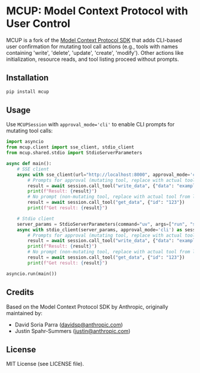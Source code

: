 # MCUP: Model Context Protocol with User Control

MCUP is a fork of the [Model Context Protocol SDK](https://github.com/modelcontextprotocol/python-sdk) that adds CLI-based user confirmation for mutating tool call actions (e.g., tools with names containing 'write', 'delete', 'update', 'create', 'modify'). Other actions like initialization, resource reads, and tool listing proceed without prompts.

## Installation

```bash
pip install mcup
```

## Usage

Use `MCUPSession` with `approval_mode='cli'` to enable CLI prompts for mutating tool calls:

```python
import asyncio
from mcup.client import sse_client, stdio_client
from mcup.shared.stdio import StdioServerParameters

async def main():
    # SSE client
    async with sse_client(url="http://localhost:8000", approval_mode='cli') as session:
        # Prompts for approval (mutating tool, replace with actual tool from list_tools)
        result = await session.call_tool("write_data", {"data": "example"})
        print(f"Result: {result}")
        # No prompt (non-mutating tool, replace with actual tool from list_tools)
        result = await session.call_tool("get_data", {"id": "123"})
        print(f"Get result: {result}")

    # Stdio client
    server_params = StdioServerParameters(command="uv", args=["run", "server", "fastmcp_quickstart", "stdio"])
    async with stdio_client(server_params, approval_mode='cli') as session:
        # Prompts for approval (mutating tool, replace with actual tool from list_tools)
        result = await session.call_tool("write_data", {"data": "example"})
        print(f"Result: {result}")
        # No prompt (non-mutating tool, replace with actual tool from list_tools)
        result = await session.call_tool("get_data", {"id": "123"})
        print(f"Get result: {result}")

asyncio.run(main())
```

## Credits

Based on the Model Context Protocol SDK by Anthropic, originally maintained by:
- David Soria Parra (davidsp@anthropic.com)
- Justin Spahr-Summers (justin@anthropic.com)

## License

MIT License (see LICENSE file).